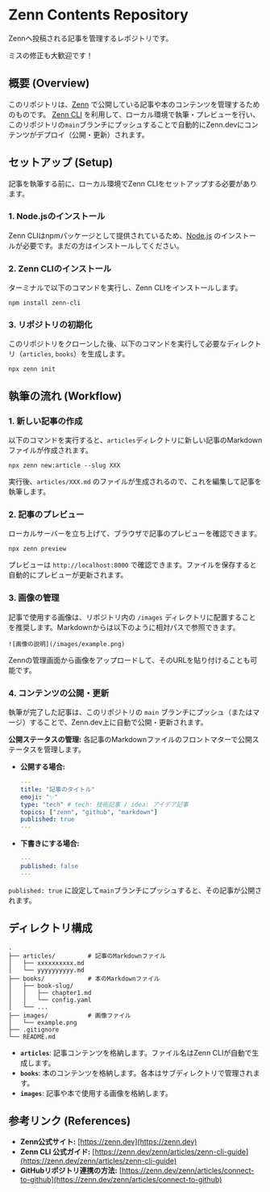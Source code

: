 # Zenn Contents Repository

Zennへ投稿される記事を管理するレポジトリです。

ミスの修正も大歓迎です！


## 概要 (Overview)

このリポジトリは、[Zenn](https://zenn.dev/mtk0328) で公開している記事や本のコンテンツを管理するためのものです。
[Zenn CLI](https://zenn.dev/zenn/articles/zenn-cli-guide) を利用して、ローカル環境で執筆・プレビューを行い、このリポジトリの`main`ブランチにプッシュすることで自動的にZenn.devにコンテンツがデプロイ（公開・更新）されます。


## セットアップ (Setup)

記事を執筆する前に、ローカル環境でZenn CLIをセットアップする必要があります。

### 1\. Node.jsのインストール

Zenn CLIはnpmパッケージとして提供されているため、[Node.js](https://nodejs.org/ja/) のインストールが必要です。まだの方はインストールしてください。

### 2\. Zenn CLIのインストール

ターミナルで以下のコマンドを実行し、Zenn CLIをインストールします。

```
npm install zenn-cli
```

### 3\. リポジトリの初期化

このリポジトリをクローンした後、以下のコマンドを実行して必要なディレクトリ（`articles`, `books`）を生成します。

```
npx zenn init
```

## 執筆の流れ (Workflow)

### 1\. 新しい記事の作成

以下のコマンドを実行すると、`articles`ディレクトリに新しい記事のMarkdownファイルが作成されます。

```
npx zenn new:article --slug XXX
```

実行後、`articles/XXX.md` のファイルが生成されるので、これを編集して記事を執筆します。

### 2\. 記事のプレビュー

ローカルサーバーを立ち上げて、ブラウザで記事のプレビューを確認できます。

```
npx zenn preview
```

プレビューは `http://localhost:8000` で確認できます。ファイルを保存すると自動的にプレビューが更新されます。

### 3\. 画像の管理

記事で使用する画像は、リポジトリ内の `/images` ディレクトリに配置することを推奨します。Markdownからは以下のように相対パスで参照できます。

```
![画像の説明](/images/example.png)
```

Zennの管理画面から画像をアップロードして、そのURLを貼り付けることも可能です。

### 4\. コンテンツの公開・更新

執筆が完了した記事は、このリポジトリの `main` ブランチにプッシュ（またはマージ）することで、Zenn.dev上に自動で公開・更新されます。

**公開ステータスの管理:**
各記事のMarkdownファイルのフロントマターで公開ステータスを管理します。

  - **公開する場合:**
    ```yaml
    ---
    title: "記事のタイトル"
    emoji: "✨"
    type: "tech" # tech: 技術記事 / idea: アイデア記事
    topics: ["zenn", "github", "markdown"]
    published: true
    ---
    ```
  - **下書きにする場合:**
    ```yaml
    ---
    published: false
    ---
    ```

`published: true` に設定して`main`ブランチにプッシュすると、その記事が公開されます。

## ディレクトリ構成

```
.
├── articles/         # 記事のMarkdownファイル
│   ├── xxxxxxxxxx.md
│   └── yyyyyyyyyy.md
├── books/            # 本のMarkdownファイル
│   ├── book-slug/
│   │   ├── chapter1.md
│   │   └── config.yaml
│   └── ...
├── images/           # 画像ファイル
│   └── example.png
├── .gitignore
└── README.md
```

  - **`articles`**: 記事コンテンツを格納します。ファイル名はZenn CLIが自動で生成します。
  - **`books`**: 本のコンテンツを格納します。各本はサブディレクトリで管理されます。
  - **`images`**: 記事や本で使用する画像を格納します。

## 参考リンク (References)

  - **Zenn公式サイト:** [https://zenn.dev](https://zenn.dev)
  - **Zenn CLI 公式ガイド:** [https://zenn.dev/zenn/articles/zenn-cli-guide](https://zenn.dev/zenn/articles/zenn-cli-guide)
  - **GitHubリポジトリ連携の方法:** [https://zenn.dev/zenn/articles/connect-to-github](https://zenn.dev/zenn/articles/connect-to-github)
